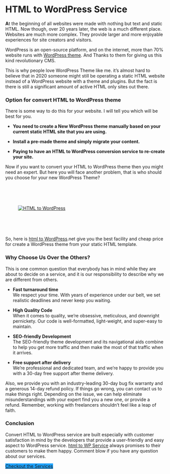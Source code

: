 # HTML to WordPress Service

<p class="has-drop-cap has-normal-font-size"><strong>A</strong>t the beginning of all websites were made with nothing but text and static HTML. Now though, over 20 years later, the web is a much different place. Websites are much more complex. They provide larger and more enjoyable experiences for site creators and visitors. </p>

<p>WordPress is an open-source platform, and on the internet, more than 70% website runs with <a rel="noreferrer noopener" aria-label="WordPress theme (opens in a new tab)" href="https://themepiko.com" target="_blank">WordPress theme</a>. And Thanks to them for giving us this kind revolutionary CMS.</p>

<p>This is why people love WordPress Theme like me. it’s almost hard to believe that in 2020 someone might still be operating a static HTML website instead of a WordPress website with a theme and plugins. But the fact is there is still a significant amount of active HTML only sites out there.</p>

<h3 class="mb10">Option for convert HTML to WordPress theme</h3>

<p>There is some way to do this for your website. I will tell you which will be best for you.</p>

<ul class="mb0 mt0"><li><strong>You need to create a New WordPress theme manually based on your current static HTML site that you are using.</strong></li></ul>

<ul class="mb0 mt0"><li><strong>Install a pre-made theme and simply migrate your content. </strong></li></ul>

<ul class="mb10 mt0"><li> <strong>Paying to have an HTML to WordPress conversion service to re-create your site. </strong></li></ul>

<p>Now if you want to convert your HTML to WordPress theme then you might need an expert. But here you will face another problem, that is who should you choose for your new WordPress Theme?</p>
<br><br><br>
<figure class="wp-block-image size-large"><a href="https://psdtowpservice.net/html-to-wordpress/" target="_blank" rel="noreferrer noopener"><img src="https://psdtowpservice.net/wp-content/uploads/2020/01/psd-to-wordpress-conversion-services.jpg" alt="HTML to WordPress" class="wp-image-715"/></a></figure>
<br><br><br>

<p>So, here is <a href="https://https://pikopoint.net/">html to WordPress</a>.net give you the best facility and cheap price for create a WordPress theme from your static HTML template.</p>

<h3 class="mb10">Why Choose Us Over the Others?</h3>

<p>This is one common question that everybody has in mind while they are about to decide on a service, and it is our responsibility to describe why we are different from others.</p>

<ul class="mb0 mt0"><li> <strong>Fast turnaround time </strong><br>We respect your time. With years of experience under our belt, we set realistic deadlines and never keep you waiting.</li></ul>

<ul class="mb0 mt10"><li> <strong>High Quality Code </strong><br> When it comes to quality, we’re obsessive, meticulous, and downright pernickety. Our code is well-formatted, light-weight, and super-easy to  maintain. </li></ul>

<ul class="mb0 mt10"><li> <strong>SEO-friendly Development</strong><br> The SEO-friendly theme development and its navigational aids combine to  help you get more traffic and then make the most of that traffic when it  arrives. </li></ul>

<ul class="mb0 mt10"><li> <strong>Free support after delivery </strong><br> We’re professional and dedicated team, and we’re happy to provide you with a 30-day free support after theme delivery.</li></ul>

<p>Also, we provide you with an industry-leading 30-day bug fix warranty and a generous 14-day refund policy. If things go wrong, you can contact us to make things right. Depending on the issue, we can help eliminate misunderstandings with your expert find you a new one, or provide a refund. Remember, working with freelancers shouldn’t feel like a leap of faith.</p>

<h3 class="mb10">Conclusion</h3>

<p class="mb35">Convert HTML to WordPress service are built especially with customer satisfaction in mind by the developers that provide a user-friendly and easy aspect to WordPress service. <a href="https://pikopoint.net">html to WP Service</a> always promises to their customers to make them happy. Comment blow if you have any question about our services.</p>

<div class="wp-block-button"><a class="wp-block-button__link has-background no-border-radius" href="https://pikopoint.net/html-to-wordpress/" style="background-color:#1fa3ff" target="_blank" rel="noreferrer noopener">Checkout the Services</a></div>

